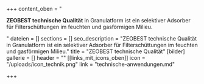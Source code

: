 +++
content_oben = "<p><strong>ZEOBEST technische Qualität</strong> in Granulatform ist ein selektiver Adsorber für Filterschüttungen im feuchten und gasförmigen Milieu.</p>"
dateien = []
sections = []
seo_description = "ZEOBEST technische Qualität in Granulatform ist ein selektiver Adsorber für Filterschüttungen im feuchten und gasförmigen Milieu."
title = "ZEOBEST technische Qualität"
[bilder]
gallerie = []
header = ""
[[links_mit_icons_oben]]
icon = "/uploads/icon_technik.png"
link = "technische-anwendungen.md"

+++
